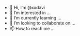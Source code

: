 - 👋 Hi, I’m @xodavi
- 👀 I’m interested in ...
- 🌱 I’m currently learning ...
- 💞️ I’m looking to collaborate on ...
- 📫 How to reach me ...

<!---
xodavi/xodavi is a ✨ special ✨ repository because its `README.md` (this file) appears on your GitHub profile.
You can click the Preview link to take a look at your changes.
--->
